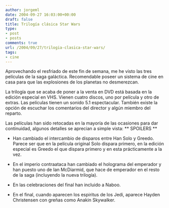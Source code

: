 ```yaml
---
author: jorgeml
date: 2004-09-27 16:03:00+00:00
draft: false
title: Trilogía clásica Star Wars
type: 
- post
- posts
comments: true
url: /2004/09/27/trilogia-clasica-star-wars/
tags:
- cine
---
```


Aprovechando el resfriado de este fin de semana, me he visto las tres películas de la saga galáctica. Recomendable poseer un sistema de cine en casa para que las explosiones de los planetas no desmerezcan.

La trilogía que se acaba de poner a la venta en DVD está basada en la edición especial en VHS. Vienen cuatro discos, uno por película y otro de extras. Las películas tienen un sonido 5.1 espectacular. También existe la opción de escuchar los comentarios del director y algún miembro del reparto.

Las películas han sido retocadas en la mayoría de las ocasiones para dar continuidad, algunos detalles se aprecian a simple vista:
** SPOILERS **

* Han cambiado el intercambio de disparos entre Han Solo y Greedo. Parece ser que en la película original Solo dispara primero, en la edición especial es Greedo el que dispara primero y en esta prácticamente a la vez.

* En el imperio contraataca han cambiado el holograma del emperador y han puesto uno de Ian McDiarmid, que hace de emperador en el resto de la saga (incluyendo la nueva trilogía).

* En las celebraciones del final han incluido a Naboo.

* En el final, cuando aparecen los espiritus de los Jedi, aparece Hayden Christensen con greñas como Anakin Skywalker.
